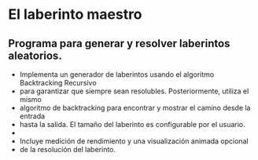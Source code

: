 
 # El laberinto maestro
 ## Programa para generar y resolver laberintos aleatorios.
 
 * Implementa un generador de laberintos usando el algoritmo Backtracking Recursivo
 * para garantizar que siempre sean resolubles. Posteriormente, utiliza el mismo
 * algoritmo de backtracking para encontrar y mostrar el camino desde la entrada
 * hasta la salida. El tamaño del laberinto es configurable por el usuario.
 *
 * Incluye medición de rendimiento y una visualización animada opcional
 * de la resolución del laberinto.

